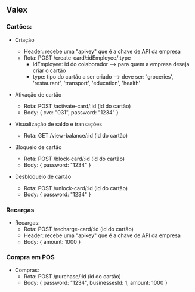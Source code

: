 ## Valex

### Cartões:
 - Criação
     - Header: recebe uma "apikey" que é a chave de API da empresa
     - Rota: POST /create-card/:idEmployee/:type
        - idEmployee: id do colaborador --> para quem a empresa deseja criar o cartão 
        - type: tipo do cartão a ser criado --> deve ser: 'groceries', 'restaurant', 'transport', 'education', 'health'
    
 - Ativação de cartão
    - Rota: POST /activate-card/:id (id do cartão)
    - Body:
  {
    cvc: "031",
    password: "1234"
  }
    
 - Visualização de saldo e transações
    - Rota: GET /view-balance/:id (id do cartão)
 
 - Bloqueio de cartão
    - Rota: POST /block-card/:id (id do cartão)
    - Body:
  {
    password: "1234"
  }
 
 - Desbloqueio de cartão 
    - Rota: POST /unlock-card/:id (id do cartão)
    - Body:
  {
    password: "1234"
  }
 
 ### Recargas
 
 - Recargas:
     - Rota: POST /recharge-card/:id (id do cartão)
     - Header: recebe uma "apikey" que é a chave de API da empresa
     - Body:
  {
    amount: 1000
  }
 
 ### Compra em POS
 - Compras:
     - Rota: POST /purchase/:id (id do cartão)
     - Body:
{
  password: "1234",
  businessesId: 1,
  amount: 1000
}
